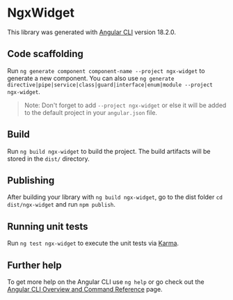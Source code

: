 # NgxWidget

This library was generated with [Angular CLI](https://github.com/angular/angular-cli) version 18.2.0.

## Code scaffolding

Run `ng generate component component-name --project ngx-widget` to generate a new component. You can also use `ng generate directive|pipe|service|class|guard|interface|enum|module --project ngx-widget`.
> Note: Don't forget to add `--project ngx-widget` or else it will be added to the default project in your `angular.json` file. 

## Build

Run `ng build ngx-widget` to build the project. The build artifacts will be stored in the `dist/` directory.

## Publishing

After building your library with `ng build ngx-widget`, go to the dist folder `cd dist/ngx-widget` and run `npm publish`.

## Running unit tests

Run `ng test ngx-widget` to execute the unit tests via [Karma](https://karma-runner.github.io).

## Further help

To get more help on the Angular CLI use `ng help` or go check out the [Angular CLI Overview and Command Reference](https://angular.dev/tools/cli) page.
